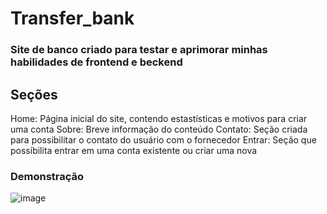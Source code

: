 # Transfer_bank

### Site de banco criado para testar e aprimorar minhas habilidades de frontend e beckend

## Seções

Home: Página inicial do site, contendo estastísticas e motivos para criar uma conta
Sobre: Breve informação do conteúdo
Contato: Seção criada para possibilitar o contato do usuário com o fornecedor
Entrar: Seção que possíbilita entrar em uma conta existente ou criar uma nova

### Demonstração

![image](https://github.com/JoaoHero/project_accounts2/assets/101435425/f7839076-3032-4bd5-95da-489d1b9fb3b1)
